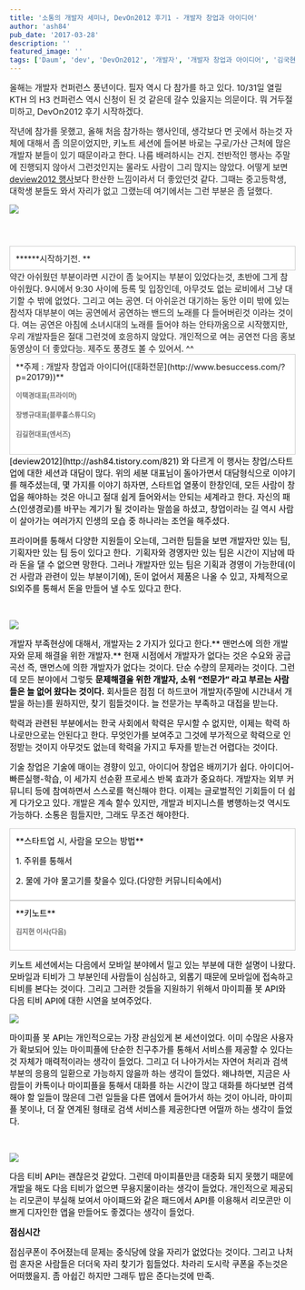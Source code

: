 ```yaml
---
title: '소통의 개발자 세미나, DevOn2012 후기1 - 개발자 창업과 아이디어'
author: 'ash84'
pub_date: '2017-03-28'
description: ''
featured_image: ''
tags: ['Daum', 'dev', 'DevOn2012', '개발자', '개발자 창업과 아이디어', '김국현', '소통', '스타트업', 'conference']
---
```



<span style="font-size: 11pt; ">올해는 개발자 컨퍼런스 풍년이다. 필자 역시 다 참가를 하고 있다. 10/31일 열릴 KTH 의 H3 컨퍼런스 역시 신청이 된 것 같은데 갈수 있을지는 의문이다. 뭐 거두절미하고, DevOn2012 후기 시작하겠다. </span>

<span style="font-size: 11pt; ">작년에 참가를 못했고, 올해 처음 참가하는 행사인데, 생각보다 먼 곳에서 하는것 자체에 대해서 좀 의문이었지만, 키노트 세션에 들어본 바로는 구로/가산 근처에 많은 개발자 분들이 있기 때문이라고 한다. 나름 배려하시는 건지. 전반적인 행사는 주말에 진행되지 않아서 그런것인지는 몰라도 사람이 그리 많지는 않았다. 어떻게 보면 [deview2012 행사](http://ash84.tistory.com/821)보다 한산한 느낌이라서 더 좋았던것 같다. 그때는 중고등학생, 대학생 분들도 와서 자리가 없고 그랬는데 여기에서는 그런 부분은 좀 덜했다. </span>

<span style="font-size: 11pt; ">  
</span>

![](http://ash84.net/wp-content/uploads/1/cfile8.uf.11701237508098071F7600.jpg)

<span style="font-size: 15px; line-height: 29px;"> </span>

<div class="txc-textbox" style="border: 1px solid rgb(203, 203, 203); background-color: rgb(255, 255, 255); padding: 10px; ">******<span style="font-size: 11pt; ">시작하기전. </span>**

</div><span style="font-size: 11pt; ">약간 아쉬웠던 부분이라면 시간이 좀 늦어지는 부분이 있었다는것, 초반에 그게 참 아쉬웠다. 9시에서 9:30 사이에 등록 및 입장인데, 아무것도 없는 로비에서 그냥 대기할 수 밖에 없었다. 그리고 여는 공연. 더 아쉬운건 대기하는 동안 이미 밖에 있는 참석자 대부분이 여는 공연에서 공연하는 밴드의 노래를 다 들어버린것 이라는 것이다. 여는 공연은 아침에 소녀시대의 노래를 들어야 하는 안타까움으로 시작했지만, 우리 개발자들은 절대 그런것에 호응하지 않았다. 개인적으로 여는 공연전 다음 홍보 동영상이 더 좋았다능. 제주도 풍경도 볼 수 있어서. ^^ </span>

<span style="font-size: 11pt; ">  
</span>

<span style="font-size: 11pt; ">  
</span>

<div class="txc-textbox" style="border: 1px solid rgb(203, 203, 203); background-color: rgb(255, 255, 255); padding: 10px; ">**<span style="font-size: 11pt; ">주제 : 개발자 창업과 아이디어([대화전문](http://www.besuccess.com/?p=20179))</span>**

<span style="color: rgb(0, 0, 0); font-family: 굴림, Gulim, sans-serif; font-weight: bold; line-height: 20px; text-align: center; font-size: 11pt; "><span style="font-size: 9pt; color: rgb(116, 116, 116); ">이택경대표(프라이머)</span><span style="font-size: 9pt; color: rgb(116, 116, 116); "> </span></span>

<span style="color: rgb(116, 116, 116); font-family: 굴림, Gulim, sans-serif; font-weight: bold; line-height: 20px; text-align: center; font-size: 9pt; ">장병규대표(블루홀스튜디오)</span>

<span style="color: rgb(116, 116, 116); font-family: 굴림, Gulim, sans-serif; font-weight: bold; line-height: 20px; text-align: center; font-size: 9pt; ">김길현대표(엔서즈)</span>

</div><span style="color: rgb(0, 0, 0); font-size: 11pt; ">[deview2012](http://ash84.tistory.com/821) 와 다르게 이 행사는 창업/스타트업에 대한 세션과 대담이 많다. 위의 세분 대표님이 돌아가면서 대담형식으로 이야기를 해주셨는데, 몇 가지를 이야기 하자면, 스타트업 열풍이 한창인데, 모든 사람이 창업을 해야하는 것은 아니고 절대 쉽게 들어와서는 안되는 세계라고 한다. 자신의 패스(인생경로)를 바꾸는 계기가 될 것이라는 말씀을 하셨고, 창업이라는 길 역시 사람이 살아가는 여러가지 인생의 모습 중 하나라는 조언을 해주셨다. </span>

<span style="color: rgb(0, 0, 0); ">  
</span>

<font color="#000000"><span style="font-size: 11pt; ">프라이머를 통해서 다양한 지원들이 오는데, 그러한 팀들을 보면 개발자만 있는 팀, 기획자만 있는 팀 등이 있다고 한다.  기획자와 경영자만</span><span style="font-size: 11pt; "> 있는 팀은 시간이 지남에 따라 돈을 댈 수 없으면 망한다. 그러나</span><span style="font-size: 11pt; "> 개발자만</span><span style="font-size: 11pt; "> 있는 팀은 기획과 경영이 가능한데(이건 사람과 관련이 있는 부분이기에), 돈이 없어서 제품은 나올 수 있고, 자체적으로 SI외주를 통해서 돈을 만들어 낼 수도 있다고 한다. </span></font>

<font color="#000000"><span style="font-size: 11pt; ">  
</span></font>

![](http://ash84.net/wp-content/uploads/1/cfile8.uf.1364A0375080980825EF2F.jpg)

<font color="#000000">  
</font>

<font color="#000000"><span style="font-size: 11pt; ">개발자 부족현상에 대해서, 개발자는 2 가지가 있다고 한다.** 맨먼스에 의한 개발자와 문제 해결을 위한 개발자.** 현재 시점에서 개발자가 없다는 것은 수요와 공급 곡선 즉, 맨먼스에 의한 개발자가 없다는 것이다. 단순 수량의 문제라는 것이다. 그런데 모든 분야에서 그렇듯 **문제해결을 위한 개발자, 소위 “전문가” 라고 부르는 사람들은 늘 없어 왔다는 것이다.** 회사들은 점점 더 하드코어 개발자(주말에 시간내서 개발을 하는)</span><span style="font-size: 11pt; ">를 원하지만, 찾기 힘들것이다. 늘 전문가는 부족하고 대접을 받는다. </span></font>

<font color="#000000">  
</font>

<font color="#000000"><span style="font-size: 11pt; ">학력과 관련된 부분에서는 한국 사회에서 학력은 무시할 수 없지만, 이제는 학력 하나로만으로는 안된다고 한다. 무엇인가를 보여주고 그것에 부가적으로 학력으로 인정받는 것이지 아무것도 없는데 학력을 가지고 투자를 받는건 어렵다는 것이다. </span></font>

<font color="#000000">  
</font>

<font color="#000000"><span style="font-size: 11pt; ">기술 창업은 기술에 매이는 경향이 있고, 아이디어 창업은 배끼기가 쉽다. 아이디어-빠른실행-학습, 이 세가지 선순환 프로세스 반복 효과가 중요하다. 개발자는 외부 커뮤니티 등에 참여하면서 스스로를 혁신해야 한다. </span><span style="font-size: 11pt; ">이제는 글로벌적인 기회들이 더 쉽게 다가오고 있다. 개발은 계속 할수 있지만, 개발과 비지니스를 병행하는것 역시도 가능하다. 소통은 힘들지만, 그래도 무조건 해야한다. </span></font>

<font color="#000000">  
</font>

<div class="txc-textbox" style="border: 1px solid rgb(203, 203, 203); background-color: rgb(255, 255, 255); padding: 10px; "><font color="#000000"><span style="font-size: 11pt; ">**스타트업 시, 사람을 모으는 방법**</span></font>

<font color="#000000"><span style="font-size: 11pt; ">1. 주위를 통해서 </span></font>

<font color="#000000"><span style="font-size: 11pt; ">2. 물에 가야 물고기를 찾을수 있다.(다양한 커뮤니티속에서)</span></font>

</div><font color="#000000">  
</font>

<font color="#000000">  
</font>

<font color="#000000">  
</font>

<div class="txc-textbox" style="border: 1px solid rgb(203, 203, 203); background-color: rgb(255, 255, 255); padding: 10px; "><font color="#000000"><span style="font-size: 11pt; ">**키노트**</span></font>

<font color="#000000">**<span style="font-size: 9pt; color: rgb(116, 116, 116); ">김지현</span><span style="font-size: 9pt; color: rgb(116, 116, 116); "> 이사(다음)</span>**</font>

</div><font color="#000000">  
</font>

<font color="#000000"><span style="font-size: 11pt; ">키노트 세션에서는 다음에서 모바일 분야에서 밀고 있는 부분에 대한 설명이 나왔다. 모바일과 티비가 그 부분인데 사람들이 심심하고, 외롭기 때문에 모바일에 접속하고 티비를 본다는 것이다. 그리고 그러한 것들을 지원하기 위해서 마이피플 봇 API와 다음 티비 API에 대한 시연을 보여주었다. </span></font>

  
![](http://ash84.net/wp-content/uploads/1/cfile27.uf.016F1B375080980D1E3E73.jpg)

<div></div><font color="#000000">  
</font>

<font color="#000000"><span style="font-size: 11pt; ">마이피플 봇 API는 개인적으로는 가장 관심있게 본 세션이었다. 이미 수많은 사용자가 확보되어 있는 마이피플에 단순한 친구추가를 통해서 서비스를 제공할 수 있다는 것 자체가 매력적이라는 생각이 들었다. 그리고 더 나아가서는 자연어 처리과 검색 부분의 응용의 일환으로 가능하지 않을까 하는 생각이 들었다. 왜냐하면, 지금은 사람들이 카톡이나 마이피플을 통해서 대화를 하는 시간이 많고 대화를 하다보면 검색해야 할 일들이 많은데 그런 일들을 다른 앱에서 들어가서 하는 것이 아니라, 마이피플 봇이나, 더 잘 연계된 형태로 검색 서비스를 제공한다면 어떨까 하는 생각이 들었다. </span></font>

<font color="#000000"><span style="font-size: 11pt; ">  
</span></font>

![](http://ash84.net/wp-content/uploads/1/cfile23.uf.1773C2375080980E1CFCD9.jpg)

<font color="#000000">  
</font>

<font color="#000000"><span style="font-size: 11pt; ">다음 티비 API는 괜찮은것 같았다. 그런데 마이피플만큼 대중화 되지 못했기 때문에 개발을 해도 다음 티비가 없으면 무용지물이라는 생각이 들었다. 개인적으로 제공되는 리모콘이 부실해 보여서 아이패드와 같은 패드에서 API를 이용해서 리모콘만 이쁘게 디자인한 앱을 만들어도 좋겠다는 생각이 들었다. </span></font>

<font color="#000000">  
</font>

<font color="#000000">  
</font>

<font color="#000000"><span style="font-size: 11pt; ">**점심시간**</span></font>

<font color="#000000">  
</font>

<font color="#000000"><span style="font-size: 11pt; ">점심쿠폰이 주어졌는데 문제는 중식당에 앉을 자리가 없었다는 것이다. 그리고 나처럼 혼자온 사람들은 더더욱 자리 찾기가 힘들었다. 차라리 도시락 쿠폰을 주는것은 어떠했을지. 좀 아쉽긴 하지만 그래두 밥은 준다는것에 만족. </span></font>

<font color="#000000">  
</font>

<font color="#000000">  
</font>



